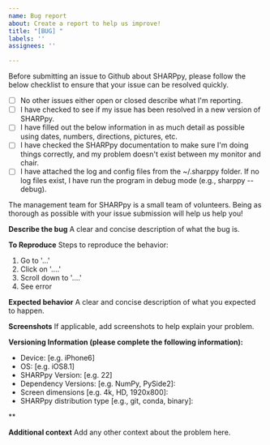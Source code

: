 ```yaml
---
name: Bug report
about: Create a report to help us improve!
title: "[BUG] "
labels: ''
assignees: ''

---
```


Before submitting an issue to Github about SHARPpy, please follow the below checklist to ensure that your issue can be resolved quickly.  

- [ ] No other issues either open or closed describe what I'm reporting.
- [ ] I have checked to see if my issue has been resolved in a new version of SHARPpy.
- [ ] I have filled out the below information in as much detail as possible using dates, numbers, directions, pictures, etc.
- [ ] I have checked the SHARPpy documentation to make sure I'm doing things correctly, and my problem doesn't exist between my monitor and chair.
- [ ] I have attached the log and config files from the ~/.sharppy folder.  If no log files exist, I have run the program in debug mode (e.g., sharppy --debug).

The management team for SHARPpy is a small team of volunteers.  Being as thorough as possible with your issue submission will help us help you!

**Describe the bug**
A clear and concise description of what the bug is.

**To Reproduce**
Steps to reproduce the behavior:
1. Go to '...'
2. Click on '....'
3. Scroll down to '....'
4. See error

**Expected behavior**
A clear and concise description of what you expected to happen.

**Screenshots**
If applicable, add screenshots to help explain your problem.

**Versioning Information (please complete the following information):**
 - Device: [e.g. iPhone6]
 - OS: [e.g. iOS8.1]
 - SHARPpy Version: [e.g. 22]
 - Dependency Versions: [e.g. NumPy, PySide2]:
 - Screen dimensions [e.g. 4k, HD, 1920x800]: 
 - SHARPpy distribution type [e.g., git, conda, binary]: 
 
** 

**Additional context**
Add any other context about the problem here.
